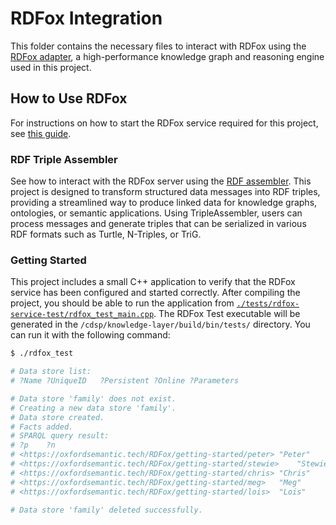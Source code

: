 
# RDFox Integration

This folder contains the necessary files to interact with RDFox using the [RDFox adapter](./src/README.md), a high-performance knowledge graph and reasoning engine used in this project.

## How to Use RDFox

For instructions on how to start the RDFox service required for this project, see [this guide](/docker/README.md#rdfox-restful-api).

### RDF Triple Assembler

See how to interact with the RDFox server using the [RDF assembler](/cdsp/knowledge-layer/connector/json-rdf-convertor/rdf-writer/README.md). This project is designed to transform structured data messages into RDF triples, providing a streamlined way to produce linked data for knowledge graphs, ontologies, or semantic applications. Using TripleAssembler, users can process messages and generate triples that can be serialized in various RDF formats such as Turtle, N-Triples, or TriG.

### Getting Started

This project includes a small C++ application to verify that the RDFox service has been configured and started correctly. After compiling the project, you should be able to run the application from [`./tests/rdfox-service-test/rdfox_test_main.cpp`](./tests/rdfox-service-test/rdfox_test_main.cpp). The RDFox Test executable will be generated in the `/cdsp/knowledge-layer/build/bin/tests/` directory. You can run it with the following command:

```bash
$ ./rdfox_test

# Data store list:
# ?Name	?UniqueID	?Persistent	?Online	?Parameters

# Data store 'family' does not exist.
# Creating a new data store 'family'.
# Data store created.
# Facts added.
# SPARQL query result:
# ?p	?n
# <https://oxfordsemantic.tech/RDFox/getting-started/peter>	"Peter"
# <https://oxfordsemantic.tech/RDFox/getting-started/stewie>	"Stewie"
# <https://oxfordsemantic.tech/RDFox/getting-started/chris>	"Chris"
# <https://oxfordsemantic.tech/RDFox/getting-started/meg>	"Meg"
# <https://oxfordsemantic.tech/RDFox/getting-started/lois>	"Lois"

# Data store 'family' deleted successfully.
```